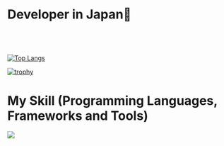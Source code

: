 
# Developer in Japan👋
#
　<!-- 　！[hirosi1900day's GitHub stats](https://github-readme-stats.vercel.app/api?username=hirosi1900day&show_icons=true&theme=vue-dark) -->

[![Top Langs](https://github-readme-stats.vercel.app/api/top-langs/?username=hirosi1900day&layout=compact&theme=vue-dark)](https://github.com/anuraghazra/github-readme-stats)

[![trophy](https://github-profile-trophy.vercel.app/?username=hirosi1900day&theme=discord)](https://github.com/hirosi1900day/github-profile-trophy)


</p>



# My Skill (Programming Languages, Frameworks and Tools)

<img src="https://skillicons.dev/icons?i=html,css,js,typescript,firebase,react,vue,next,sqlite,mysql,github,vscode,docker,laravel,cakephp,discord,php,gutlab,jquery,aws,vite,gcp,golang,rails,ruby,ansible,terraform,postgres,circleci,github acion,k8s" /> <br /><br />


